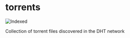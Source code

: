 torrents 
========
![Indexed](https://img.shields.io/badge/indexed-203340-blue)

Collection of torrent files discovered in the DHT network
